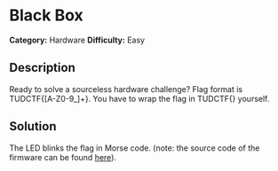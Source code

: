 # Black Box
**Category:** Hardware
**Difficulty:** Easy

## Description
Ready to solve a sourceless hardware challenge? Flag format is TUDCTF{[A-Z0-9_]+}. You have to wrap the flag in TUDCTF{} yourself.

## Solution
The LED blinks the flag in Morse code.
(note: the source code of the firmware can be found [here](https://github.com/TU-Delft-CTF-Team/badge-firmware-2024)).